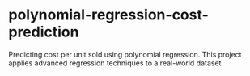# polynomial-regression-cost-prediction
 Predicting cost per unit sold using polynomial regression. This project applies advanced regression techniques to a real-world dataset.
